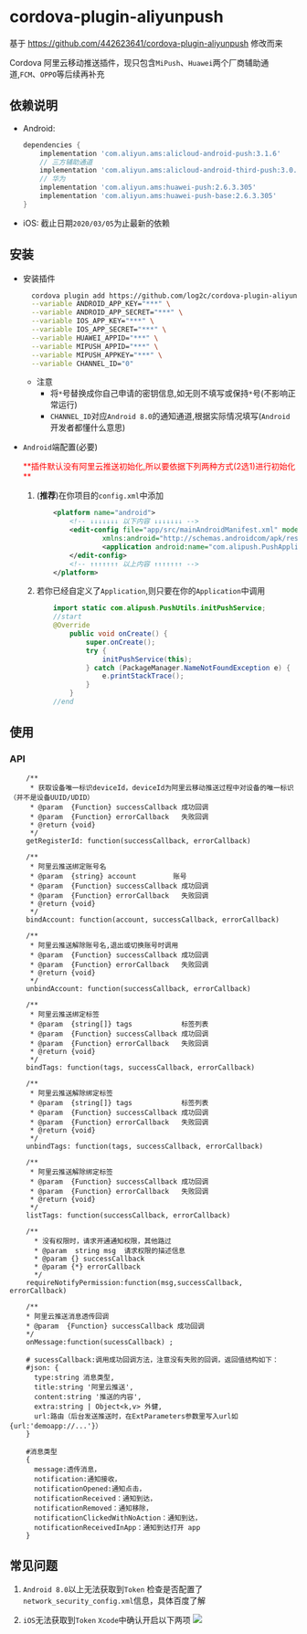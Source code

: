 # cordova-plugin-aliyunpush

基于 https://github.com/442623641/cordova-plugin-aliyunpush 修改而来

Cordova 阿里云移动推送插件，现只包含`MiPush`、`Huawei`两个厂商辅助通道,`FCM`、`OPPO`等后续再补充

## 依赖说明
* Android:
    ```groovy
    dependencies {
        implementation 'com.aliyun.ams:alicloud-android-push:3.1.6'
        // 三方辅助通道
        implementation 'com.aliyun.ams:alicloud-android-third-push:3.0.10@aar'
        // 华为
        implementation 'com.aliyun.ams:huawei-push:2.6.3.305'
        implementation 'com.aliyun.ams:huawei-push-base:2.6.3.305'
    }

    ```
* iOS:
    截止日期`2020/03/05`为止最新的依赖

## 安装

* 安装插件

    ```bash
      cordova plugin add https://github.com/log2c/cordova-plugin-aliyunpush.git \
      --variable ANDROID_APP_KEY="***" \
      --variable ANDROID_APP_SECRET="***" \
      --variable IOS_APP_KEY="***" \
      --variable IOS_APP_SECRET="***" \
      --variable HUAWEI_APPID="***" \
      --variable MIPUSH_APPID="***" \
      --variable MIPUSH_APPKEY="***" \
      --variable CHANNEL_ID="0"
    ```
    * 注意
        * 将`*`号替换成你自己申请的密钥信息,如无则不填写或保持`*`号(不影响正常运行)
        * `CHANNEL_ID`对应`Android 8.0`的通知通道,根据实际情况填写(`Android`开发者都懂什么意思)


* `Android`端配置(必要)

    <div style="color:red">**插件默认没有阿里云推送初始化,所以要依据下列两种方式(2选1)进行初始化**</div>

    1. (**推荐**)在你项目的`config.xml`中添加

        ```xml
            <platform name="android">
                <!-- ↓↓↓↓↓↓↓ 以下内容 ↓↓↓↓↓↓↓ -->
                <edit-config file="app/src/mainAndroidManifest.xml" mode="merge" target="manifest/application"
                        xmlns:android="http://schemas.androidcom/apk/res/android">
                        <application android:name="com.alipush.PushApplication" />
                </edit-config>
                <!-- ↑↑↑↑↑↑↑ 以上内容 ↑↑↑↑↑↑↑ -->
            </platform>
        ```
    2. 若你已经自定义了`Application`,则只要在你的`Application`中调用

        ```java
            import static com.alipush.PushUtils.initPushService;
            //start
            @Override
                public void onCreate() {
                    super.onCreate();
                    try {
                        initPushService(this);
                    } catch (PackageManager.NameNotFoundException e) {
                        e.printStackTrace();
                    }
                }
            //end
        ```

## 使用

### API

```
    /**
     * 获取设备唯一标识deviceId，deviceId为阿里云移动推送过程中对设备的唯一标识（并不是设备UUID/UDID）
     * @param  {Function} successCallback 成功回调
     * @param  {Function} errorCallback   失败回调
     * @return {void}
     */
    getRegisterId: function(successCallback, errorCallback)

    /**
     * 阿里云推送绑定账号名
     * @param  {string} account         账号
     * @param  {Function} successCallback 成功回调
     * @param  {Function} errorCallback   失败回调
     * @return {void}
     */
    bindAccount: function(account, successCallback, errorCallback)

    /**
     * 阿里云推送解除账号名,退出或切换账号时调用
     * @param  {Function} successCallback 成功回调
     * @param  {Function} errorCallback   失败回调
     * @return {void}
     */
    unbindAccount: function(successCallback, errorCallback)

    /**
     * 阿里云推送绑定标签
     * @param  {string[]} tags            标签列表
     * @param  {Function} successCallback 成功回调
     * @param  {Function} errorCallback   失败回调
     * @return {void}
     */
    bindTags: function(tags, successCallback, errorCallback)

    /**
     * 阿里云推送解除绑定标签
     * @param  {string[]} tags            标签列表
     * @param  {Function} successCallback 成功回调
     * @param  {Function} errorCallback   失败回调
     * @return {void}
     */
    unbindTags: function(tags, successCallback, errorCallback)

    /**
     * 阿里云推送解除绑定标签
     * @param  {Function} successCallback 成功回调
     * @param  {Function} errorCallback   失败回调
     * @return {void}
     */
    listTags: function(successCallback, errorCallback)

    /**
      * 没有权限时，请求开通通知权限，其他路过
      * @param  string msg  请求权限的描述信息
      * @param {} successCallback
      * @param {*} errorCallback
      */
    requireNotifyPermission:function(msg,successCallback, errorCallback)

    /**
    * 阿里云推送消息透传回调
    * @param  {Function} successCallback 成功回调
    */
    onMessage:function(sucessCallback) ;

    # sucessCallback:调用成功回调方法，注意没有失败的回调，返回值结构如下：
    #json: {
      type:string 消息类型,
      title:string '阿里云推送',
      content:string '推送的内容',
      extra:string | Object<k,v> 外健,
      url:路由（后台发送推送时，在ExtParameters参数里写入url如{url:'demoapp://...'}）
    }

    #消息类型
    {
      message:透传消息，
      notification:通知接收，
      notificationOpened:通知点击，
      notificationReceived：通知到达，
      notificationRemoved：通知移除，
      notificationClickedWithNoAction：通知到达，
      notificationReceivedInApp：通知到达打开 app
    }

```

## 常见问题

1. `Android 8.0`以上无法获取到`Token`
    检查是否配置了`network_security_config.xml`信息，具体百度了解
    
1. `iOS`无法获取到`Token`
    `Xcode`中确认开启以下两项
    ![](https://raw.githubusercontent.com/log2c/cordova-plugin-aliyunpush/develop/screenshoot/iOS_notification_config.png)